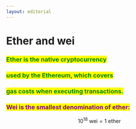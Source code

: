 ```yaml
---
layout: editorial
---
```


# Ether and wei



### <mark style="color:green;">Ether is the native cryptocurrency</mark>&#x20;

### <mark style="color:green;">used by the Ethereum, which covers</mark>&#x20;

### <mark style="color:green;">gas costs when executing transactions.</mark>&#x20;



### <mark style="color:purple;">Wei is the smallest denomination of ether:</mark> <a href="#wei" id="wei"></a>

$$
10^{18}  \textrm{ wei} = 1 \textrm{ ether}
$$



